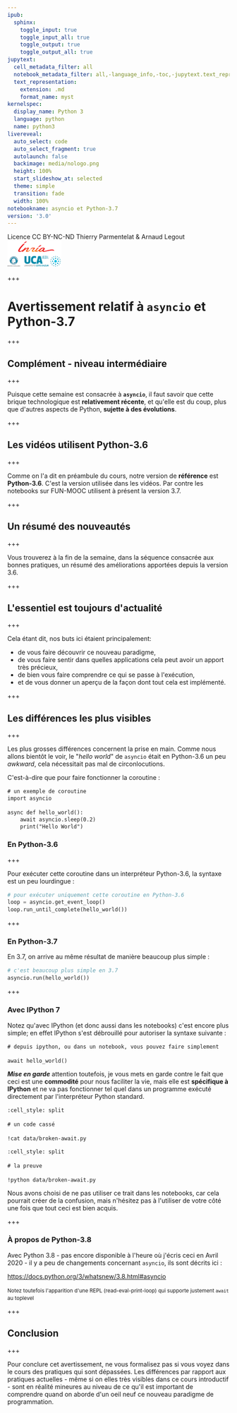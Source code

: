 ```yaml
---
ipub:
  sphinx:
    toggle_input: true
    toggle_input_all: true
    toggle_output: true
    toggle_output_all: true
jupytext:
  cell_metadata_filter: all
  notebook_metadata_filter: all,-language_info,-toc,-jupytext.text_representation.jupytext_version,-jupytext.text_representation.format_version
  text_representation:
    extension: .md
    format_name: myst
kernelspec:
  display_name: Python 3
  language: python
  name: python3
livereveal:
  auto_select: code
  auto_select_fragment: true
  autolaunch: false
  backimage: media/nologo.png
  height: 100%
  start_slideshow_at: selected
  theme: simple
  transition: fade
  width: 100%
notebookname: asyncio et Python-3.7
version: '3.0'
---
```


<div class="licence">
<span>Licence CC BY-NC-ND</span>
<span>Thierry Parmentelat &amp; Arnaud Legout</span>
<span><img src="media/both-logos-small-alpha.png" /></span>
</div>

+++

#  Avertissement relatif à `asyncio` et Python-3.7

+++

## Complément - niveau intermédiaire

+++

Puisque cette semaine est consacrée à **`asyncio`**, il faut savoir que cette brique technologique est **relativement récente**, et qu'elle est du coup, plus que d'autres aspects de Python, **sujette à des évolutions**.

+++

## Les vidéos utilisent Python-3.6

+++

Comme on l'a dit en préambule du cours, notre version de **référence** est **Python-3.6**. C'est la version utilisée  dans les vidéos. Par contre les notebooks sur FUN-MOOC utilisent à présent la version 3.7.

+++

## Un résumé des nouveautés

+++

Vous trouverez à la fin de la semaine, dans la séquence consacrée aux bonnes pratiques, un résumé des améliorations  apportées depuis la version 3.6.

+++

## L'essentiel est toujours d'actualité

+++

Cela étant dit, nos buts ici étaient principalement:

* de vous faire découvrir ce nouveau paradigme,
* de vous faire sentir dans quelles applications cela peut avoir un apport très précieux,
* de bien vous faire comprendre ce qui se passe à l'exécution,
* et de vous donner un aperçu de la façon dont tout cela est implémenté.

+++

## Les différences les plus visibles

+++

Les plus grosses différences concernent la prise en main. Comme nous allons bientôt le voir, le "*hello world*" de `asyncio` était en Python-3.6 un peu *awkward*, cela nécessitait pas mal de circonlocutions.

C'est-à-dire que pour faire fonctionner la coroutine :

```{code-cell}
# un exemple de coroutine 
import asyncio

async def hello_world():
    await asyncio.sleep(0.2)
    print("Hello World")
```

### En Python-3.6

+++

Pour exécuter cette coroutine dans un interpréteur Python-3.6, la syntaxe est un peu lourdingue :

```python
# pour exécuter uniquement cette coroutine en Python-3.6
loop = asyncio.get_event_loop()
loop.run_until_complete(hello_world())
```

+++

### En Python-3.7

En 3.7, on arrive au même résultat de manière beaucoup plus simple :

```python
# c'est beaucoup plus simple en 3.7
asyncio.run(hello_world())
```

+++

### Avec IPython 7

Notez qu'avec IPython (et donc aussi dans les notebooks) c'est encore plus simple; en effet IPython s'est débrouillé pour autoriser la syntaxe suivante :

```{code-cell}
# depuis ipython, ou dans un notebook, vous pouvez faire simplement

await hello_world()
```

***Mise en garde*** attention toutefois, je vous mets en garde contre le fait que ceci est une **commodité** pour nous faciliter la vie, mais elle est **spécifique à IPython** et ne va pas fonctionner tel quel dans un programme exécuté directement par l'interpréteur Python standard.

```{code-cell}
:cell_style: split

# un code cassé

!cat data/broken-await.py
```

```{code-cell}
:cell_style: split

# la preuve

!python data/broken-await.py
```

Nous avons choisi de ne pas utiliser ce trait dans les notebooks, car cela pourrait créer de la confusion, mais n'hésitez pas à l'utiliser de votre côté une fois que tout ceci est bien acquis.

+++

### À propos de Python-3.8

Avec Python 3.8 - pas encore disponible à l'heure où j'écris ceci en Avril 2020 - il y a peu de changements concernant `asyncio`, ils sont décrits ici :

<https://docs.python.org/3/whatsnew/3.8.html#asyncio> 

<span style="font-size: smaller">Notez toutefois l'apparition d'une REPL (read-eval-print-loop) qui supporte justement `await` au toplevel</span>

+++

## Conclusion

+++

Pour conclure cet avertissement, ne vous formalisez pas si vous voyez dans le cours des pratiques qui sont dépassées. Les différences par rapport aux pratiques actuelles - même si on elles très visibles dans ce cours introductif - sont en réalité mineures au niveau de ce qu'il est important de comprendre quand on aborde d'un oeil neuf ce nouveau paradigme de programmation.
